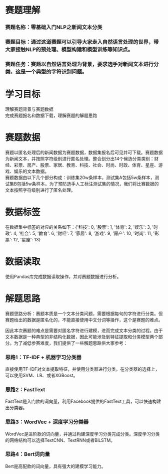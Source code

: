 # 赛题理解  
### 赛题名称：零基础入门NLP之新闻文本分类  
### 赛题目标：通过这道赛题可以引导大家走入自然语言处理的世界，带大家接触NLP的预处理、模型构建和模型训练等知识点。  
### 赛题任务：赛题以自然语言处理为背景，要求选手对新闻文本进行分类，这是一个典型的字符识别问题。  
  
# 学习目标  
理解赛题背景与赛题数据  
完成赛题报名和数据下载，理解赛题的解题思路  
  
# 赛题数据  
赛题以匿名处理后的新闻数据为赛题数据，数据集报名后可见并可下载。赛题数据为新闻文本，并按照字符级别进行匿名处理。整合划分出14个候选分类类别：财经、彩票、房产、股票、家居、教育、科技、社会、时尚、时政、体育、星座、游戏、娱乐的文本数据。  
赛题数据由以下几个部分构成：训练集20w条样本，测试集A包括5w条样本，测试集B包括5w条样本。为了预防选手人工标注测试集的情况，我们将比赛数据的文本按照字符级别进行了匿名处理。  
  
# 数据标签  
在数据集中标签的对应的关系如下：{'科技': 0, '股票': 1, '体育': 2, '娱乐': 3, '时政': 4, '社会': 5, '教育': 6, '财经': 7, '家居': 8, '游戏': 9, '房产': 10, '时尚': 11, '彩票': 12, '星座': 13}  
  
# 数据读取
使用Pandas库完成数据读取操作，并对赛题数据进行分析。  

# 解题思路  
赛题思路分析：赛题本质是一个文本分类问题，需要根据每句的字符进行分类。但赛题给出的数据是匿名化的，不能直接使用中文分词等操作，这个是赛题的难点。  
  
因此本次赛题的难点是需要对匿名字符进行建模，进而完成文本分类的过程。由于文本数据是一种典型的非结构化数据，因此可能涉及到特征提取和分类模型两个部分。为了减低参赛难度，我们提供了一些解题思路供大家参考：  

### 思路1：TF-IDF + 机器学习分类器  
直接使用TF-IDF对文本提取特征，并使用分类器进行分类。在分类器的选择上，可以使用SVM、LR、或者XGBoost。  
  
### 思路2：FastText  
FastText是入门款的词向量，利用Facebook提供的FastText工具，可以快速构建出分类器。  
  
### 思路3：WordVec + 深度学习分类器  
WordVec是进阶款的词向量，并通过构建深度学习分类完成分类。深度学习分类的网络结构可以选择TextCNN、TextRNN或者BiLSTM。  
  
### 思路4：Bert词向量  
Bert是高配款的词向量，具有强大的建模学习能力。  
